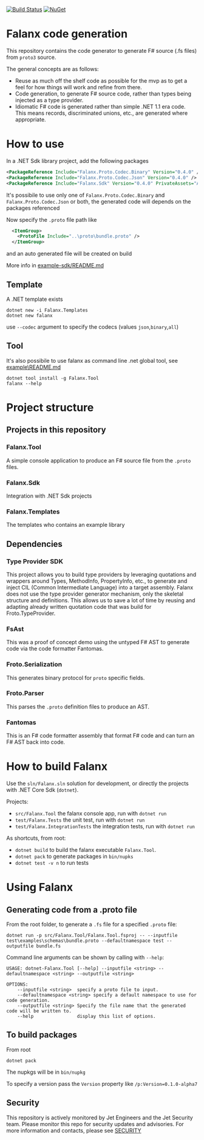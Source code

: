 [![Build Status](https://dev.azure.com/jet-opensource/opensource/_apis/build/status/jet.falanx?branchName=master)](https://dev.azure.com/jet-opensource/opensource/_build/latest?definitionId=8?branchName=master)
[![NuGet](https://img.shields.io/nuget/v/Falanx.Tool.svg)](https://www.nuget.org/packages/Falanx.Tool/)

# Falanx code generation

This repository contains the code generator to generate F# source (.fs files) from `proto3` source.

The general concepts are as follows:

* Reuse as much off the shelf code as possible for the mvp as to get a feel for how things will work and refine from there.
* Code generation, to generate F# source code, rather than types being injected as a type provider.
* Idiomatic F# code is generated rather than simple .NET 1.1 era code. This means records, discriminated unions, etc., are generated where appropriate.

# How to use

In a .NET Sdk library project, add the following packages

```xml
<PackageReference Include="Falanx.Proto.Codec.Binary" Version="0.4.0" />
<PackageReference Include="Falanx.Proto.Codec.Json" Version="0.4.0" />
<PackageReference Include="Falanx.Sdk" Version="0.4.0" PrivateAssets="All" />
```

It's possibile to use only one of `Falanx.Proto.Codec.Binary` and `Falanx.Proto.Codec.Json` or both, the generated code will depends on the packages referenced

Now specify the `.proto` file path like

```xml
  <ItemGroup>
    <ProtoFile Include="..\proto\bundle.proto" />
  </ItemGroup>
```

and an auto generated file will be created on build

More info in [example-sdk/README.md](example-sdk/README.md)

## Template

A .NET template exists

```
dotnet new -i Falanx.Templates
dotnet new falanx
```

use `--codec` argument to specify the codecs (values `json`,`binary`,`all`)

## Tool

It's also possibile to use falanx as command line .net global tool, see [example\README.md](example/README.md)

```
dotnet tool install -g Falanx.Tool
falanx --help
```

# Project structure

## Projects in this repository

### Falanx.Tool
A simple console application to produce an F# source file from the `.proto` files.

### Falanx.Sdk
Integration with .NET Sdk projects

### Falanx.Templates
The templates who contains an example library

## Dependencies

### Type Provider SDK
This project allows you to build type providers by leveraging quotations and wrappers around Types, MethodInfo, PropertyInfo, etc., to generate and inject CIL (Common Intermediate Language) into a target assembly.  Falanx does not use the type provider generator mechanism, only the skeletal structure and definitions.  This allows us to save a lot of time by reusing and adapting already written quotation code that was build for Froto.TypeProvider.

### FsAst
This was a proof of concept demo using the untyped F# AST to generate code via the code formatter Fantomas.

### Froto.Serialization
This generates binary protocol for `proto` specific fields.

### Froto.Parser
This parses the `.proto` definition files to produce an AST.

### Fantomas
This is an F# code formatter assembly that format F# code and can turn an F# AST back into code.


# How to build Falanx

Use the `sln/Falanx.sln` solution for development, or directly the projects with .NET Core Sdk (`dotnet`).

Projects:

- `src/Falanx.Tool` the falanx console app, run with `dotnet run`
- `test/Falanx.Tests` the unit test, run with `dotnet run`
- `test/Falanx.IntegrationTests` the integration tests, run with `dotnet run`

As shortcuts, from root:

- `dotnet build` to build the falanx executable `Falanx.Tool`.
- `dotnet pack` to generate packages in `bin/nupks`
- `dotnet test -v n` to run tests

# Using Falanx

## Generating code from a .proto file

From the root folder, to generate a `.fs` file for a specified `.proto` file:

```
dotnet run -p src/Falanx.Tool/Falanx.Tool.fsproj -- --inputfile test\examples\schemas\bundle.proto --defaultnamespace test --outputfile bundle.fs
```

Command line arguments can be shown by calling with  `--help`:

```
USAGE: dotnet-Falanx.Tool [--help] --inputfile <string> --defaultnamespace <string> --outputfile <string>

OPTIONS:
    --inputfile <string>  specify a proto file to input.
    --defaultnamespace <string> specify a default namespace to use for code generation.
    --outputfile <string> Specify the file name that the generated code will be written to.
    --help                display this list of options.
```

## To build packages

From root

```
dotnet pack
```

The nupkgs will be in `bin/nupkg`

To specify a version pass the `Version` property like `/p:Version=0.1.0-alpha7`

## Security
This repository is actively monitored by Jet Engineers and the Jet Security team. Please monitor this repo for security updates and advisories. For more information and contacts, please see [SECURITY](security.md)



